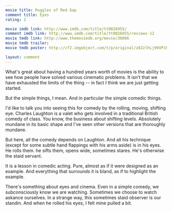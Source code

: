 ```yaml
---
movie title: Ruggles of Red Gap
comment title: Eyes
rating: 2

movie imdb link: http://www.imdb.com/title/tt0026955/
comment imdb link: http://www.imdb.com/title/tt0026955/reviews-12
movie tmdb link: http://www.themoviedb.org/movie/36006
movie tmdb trailer: 
movie tmdb poster: http://cf2.imgobject.com/t/p/original/z8ZzlhLj99VPiR2cDMgksGOp2AA.jpg

layout: comment
---
```


What's great about having a hundred years worth of movies is the ability to see how people have solved various cinematic problems. It isn't that we have exhausted the limits of the thing -- in fact I think we are just getting started.

But the simple things, I mean. And in particular the simple comedic things.

I'd like to talk you into seeing this for comedy by the rolling, moving, shifting eye. Charles Laughton is a valet who gets involved in a traditional British comedy of class. You know, the business about shifting levels. Absolutely mundane in its basic shape and I've seen other versions that are thoroughly mundane.

But here, all the comedy depends on Laughton. And all his technique (except for some subtle hand flappings with his arms aside) is in his eyes. He rolls them. he sifts them, opens wide, sometimes stares. He's otherwise the staid servant.

It is a lesson in comedic acting. Pure, almost as if it were designed as an example. And everything that surrounds it is bland, as if to highlight the example.

There's something about eyes and cinema. Even in a simple comedy, we subconsciously know we are watching. Sometimes we choose to watch askance ourselves. In a strange way, this sometimes staid observer is our standin. And when he rolled his eyes, I felt mine pulled a bit.